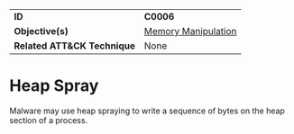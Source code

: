 |||
|---|---|
|**ID**|**C0006**|
|**Objective(s)**|[Memory Manipulation](../micro-behaviors/memory-manipulation)|
|**Related ATT&CK Technique**|None|


Heap Spray
==========
Malware may use heap spraying to write a sequence of bytes on the heap section of a process.
